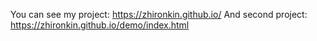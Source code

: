 You can see my project: https://zhironkin.github.io/
And second project: https://zhironkin.github.io/demo/index.html
